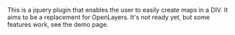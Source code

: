 This is a jquery plugin that enables the user to easily create maps in a DIV. It aims to be a replacement for OpenLayers. It's not ready yet, but some features work, see the demo page.
